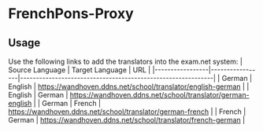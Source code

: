 # FrenchPons-Proxy

## Usage
Use the following links to add the translators into the exam.net system:
| Source Language | Target Language | URL                                                         |
|-----------------|-----------------|-------------------------------------------------------------|
| German          | English         | https://wandhoven.ddns.net/school/translator/english-german |
| English         | German          | https://wandhoven.ddns.net/school/translator/german-english |
| German          | French          | https://wandhoven.ddns.net/school/translator/german-french  |
| French          | German          | https://wandhoven.ddns.net/school/translator/french-german  |
